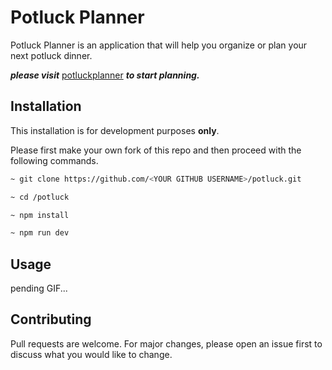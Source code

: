 # Potluck Planner

Potluck Planner is an application that will help you organize or plan your next potluck dinner.

***please visit*** [potluckplanner](https://18.224.108.253.nip.io/) ***to start planning.***

## Installation
This installation is for development purposes **only**.

Please first make your own fork of this repo and then proceed with the following commands.

```bash
~ git clone https://github.com/<YOUR GITHUB USERNAME>/potluck.git

~ cd /potluck

~ npm install

~ npm run dev
```
## Usage

pending GIF...

## Contributing
Pull requests are welcome. For major changes, please open an issue first to discuss what you would like to change.
